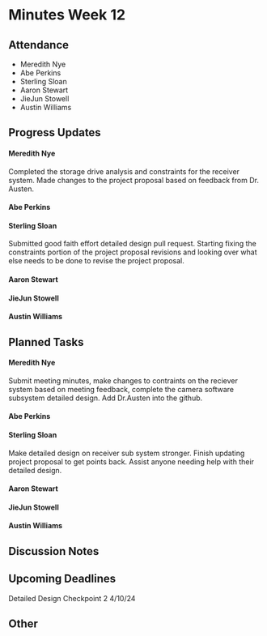 # Minutes Week 12

## Attendance
   - Meredith Nye
   - Abe Perkins
   - Sterling Sloan
   - Aaron Stewart
   - JieJun Stowell
   - Austin Williams

## Progress Updates
#### Meredith Nye
Completed the storage drive analysis and constraints for the receiver system. Made changes to the project proposal based on feedback from Dr. Austen.   
#### Abe Perkins
#### Sterling Sloan
Submitted good faith effort detailed design pull request. Starting fixing the constraints portion of the project proposal revisions and looking over what else needs to be done to revise the project proposal. 
#### Aaron Stewart
#### JieJun Stowell
#### Austin Williams

## Planned Tasks
#### Meredith Nye
Submit meeting minutes, make changes to contraints on the reciever system based on meeting feedback, complete the camera software subsystem detailed design. Add Dr.Austen into the github. 
#### Abe Perkins
#### Sterling Sloan
Make detailed design on receiver sub system stronger. Finish updating project proposal to get points back. Assist anyone needing help with their detailed design.
#### Aaron Stewart
#### JieJun Stowell
#### Austin Williams

## Discussion Notes

## Upcoming Deadlines
Detailed Design Checkpoint 2 4/10/24
## Other
